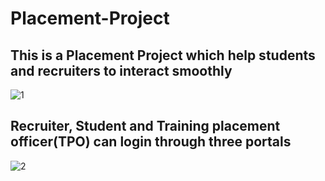 # Placement-Project
## This is a Placement Project which help students and recruiters to interact smoothly
![1](https://user-images.githubusercontent.com/90102863/178766423-a45fc355-d313-4eec-9b71-d9e94395bbfc.png)
## **Recruiter, Student and Training placement officer(TPO) can login through three portals**
![2](https://user-images.githubusercontent.com/90102863/178766655-d4116189-ce3c-4564-b997-b90d6a102dfc.png)



